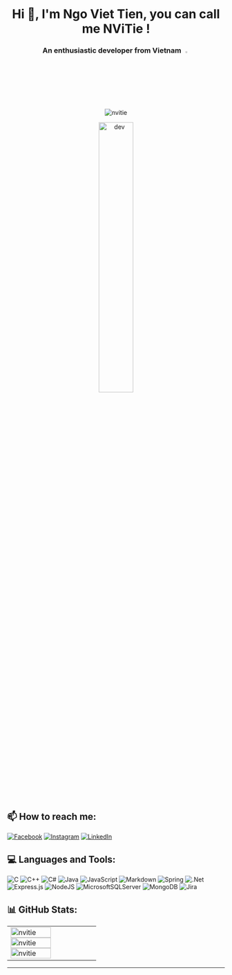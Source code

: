 <h1 align="center">Hi 👋, I'm Ngo Viet Tien, you can call me NViTie !</h1>
<h3 align="center">An enthusiastic developer from Vietnam <img src="https://img.icons8.com/color/48/000000/vietnam-circular.png" width="3%"/></h3>

<p align = "center"> <img src = "https://visitcount.itsvg.in/api?id=viettien1602&icon=0&color=11"/ alt = "nvitie"></div>

<p align="center"> 
        <img src="https://cdn.dribbble.com/users/1059583/screenshots/4171367/coding-freak.gif" alt="dev" width="40%"/>
</p>

## 📫 How to reach me:

[![Facebook](https://img.shields.io/badge/Facebook-%231877F2.svg?logo=Facebook&logoColor=white)](https://www.facebook.com/nvt1602/) [![Instagram](https://img.shields.io/badge/Instagram-%23E4405F.svg?logo=Instagram&logoColor=white)](https://www.instagram.com/nv_tien_nvt/) [![LinkedIn](https://img.shields.io/badge/LinkedIn-%230077B5.svg?logo=linkedin&logoColor=white)](https://www.linkedin.com/in/viettien1602/)

## 💻 Languages and Tools:

![C](https://img.shields.io/badge/c-31363c.svg?style=for-the-badge&logo=c&logoColor=white) ![C++](https://img.shields.io/badge/c++-31363c.svg?style=for-the-badge&logo=c%2B%2B&logoColor=white) ![C#](https://img.shields.io/badge/c%23-31363c.svg?style=for-the-badge&logo=c-sharp&logoColor=white) ![Java](https://img.shields.io/badge/java-31363c.svg?style=for-the-badge&logo=java&logoColor=white) ![JavaScript](https://img.shields.io/badge/javascript-31363c.svg?style=for-the-badge&logo=javascript&logoColor=white) ![Markdown](https://img.shields.io/badge/markdown-31363c.svg?style=for-the-badge&logo=markdown&logoColor=white) ![Spring](https://img.shields.io/badge/spring-31363c.svg?style=for-the-badge&logo=spring&logoColor=white) ![.Net](https://img.shields.io/badge/.NET-31363c?style=for-the-badge&logo=.net&logoColor=white) ![Express.js](https://img.shields.io/badge/express.js-31363c.svg?style=for-the-badge&logo=express&logoColor=white) ![NodeJS](https://img.shields.io/badge/node.js-31363c?style=for-the-badge&logo=node.js&logoColor=white) ![MicrosoftSQLServer](https://img.shields.io/badge/Microsoft%20SQL%20Sever-31363c?style=for-the-badge&logo=microsoft%20sql%20server&logoColor=white) ![MongoDB](https://img.shields.io/badge/MongoDB-31363c.svg?style=for-the-badge&logo=mongodb&logoColor=white) ![Jira](https://img.shields.io/badge/jira-31363c.svg?style=for-the-badge&logo=jira&logoColor=white)

## 📊 GitHub Stats:

<table style="width:100%;">
  <tr>
    <td>
      <img src="https://github-readme-stats.vercel.app/api?username=viettien1602&theme=buefy&hide_border=false&include_all_commits=false&count_private=false" alt="nvitie" width="70%"/>
      <img src="https://github-readme-streak-stats.herokuapp.com/?user=viettien1602&theme=buefy&hide_border=falseb" alt="nvitie" width="70%"/>
      <img src="https://github-readme-stats.vercel.app/api/top-langs/?username=viettien1602&theme=buefy&hide_border=false&include_all_commits=false&count_private=false&layout=compact" alt="nvitie" width="70%"/>
    </td>
  </tr>
</table>

---



